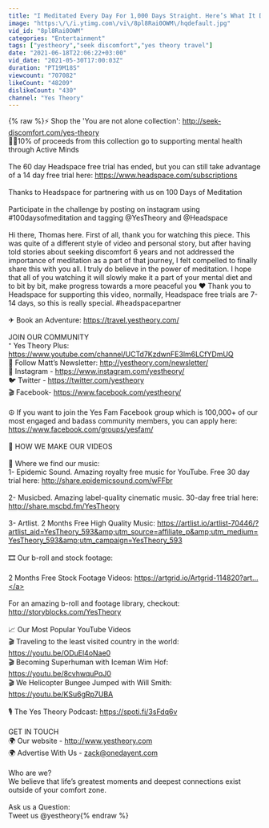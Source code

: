```yaml
---
title: "I Meditated Every Day For 1,000 Days Straight. Here’s What It Did!!"
image: "https:\/\/i.ytimg.com\/vi\/8pl8Rai0OWM\/hqdefault.jpg"
vid_id: "8pl8Rai0OWM"
categories: "Entertainment"
tags: ["yestheory","seek discomfort","yes theory travel"]
date: "2021-06-18T22:06:22+03:00"
vid_date: "2021-05-30T17:00:03Z"
duration: "PT19M18S"
viewcount: "707082"
likeCount: "48209"
dislikeCount: "430"
channel: "Yes Theory"
---
```

{% raw %}⚡️ Shop the 'You are not alone collection': <a rel="nofollow" target="blank" href="http://seek-discomfort.com/yes-theory">http://seek-discomfort.com/yes-theory</a><br />🙏🏼10% of proceeds from this collection go to supporting mental health through Active Minds <br /><br />The 60 day Headspace free trial has ended, but you can still take advantage of a 14 day free trial here: <a rel="nofollow" target="blank" href="https://www.headspace.com/subscriptions">https://www.headspace.com/subscriptions</a><br /><br />Thanks to Headspace for partnering with us on 100 Days of Meditation <br /><br />Participate in the challenge by posting on instagram using #100daysofmeditation and tagging @YesTheory and @Headspace <br /><br />Hi there, Thomas here. First of all, thank you for watching this piece. This was quite of a different style of video and personal story, but after having told stories about seeking discomfort 6 years and not addressed the importance of meditation as a part of that journey, I felt compelled to finally share this with you all. I truly do believe in the power of meditation. I hope that all of you watching it will slowly make it a part of your mental diet and to bit by bit, make progress towards a more peaceful you ❤️ Thank you to Headspace for supporting this video, normally, Headspace free trials are 7-14 days, so this is really special. #headspacepartner <br /><br />✈ Book an Adventure: <a rel="nofollow" target="blank" href="https://travel.yestheory.com/">https://travel.yestheory.com/</a><br /><br />JOIN OUR COMMUNITY<br />⁺ Yes Theory Plus: <a rel="nofollow" target="blank" href="https://www.youtube.com/channel/UCTd7KzdwnFE3lm6LCfYDmUQ">https://www.youtube.com/channel/UCTd7KzdwnFE3lm6LCfYDmUQ</a><br />📝 Follow Matt’s Newsletter: <a rel="nofollow" target="blank" href="http://yestheory.com/newsletter/">http://yestheory.com/newsletter/</a><br />📸 Instagram -  <a rel="nofollow" target="blank" href="https://www.instagram.com/yestheory/">https://www.instagram.com/yestheory/</a><br />🐦 Twitter - <a rel="nofollow" target="blank" href="https://twitter.com/yestheory">https://twitter.com/yestheory</a><br />🎬  Facebook- <a rel="nofollow" target="blank" href="https://www.facebook.com/yestheory/">https://www.facebook.com/yestheory/</a><br /><br />☮️ If you want to join the Yes Fam Facebook group which is 100,000+ of our most engaged and badass community members, you can apply here: <br /><a rel="nofollow" target="blank" href="https://www.facebook.com/groups/yesfam/">https://www.facebook.com/groups/yesfam/</a><br /><br />🎥 HOW WE MAKE OUR VIDEOS<br /><br />🎵 Where we find our music:<br />1- Epidemic Sound. Amazing royalty free music for YouTube. Free 30 day trial here: <a rel="nofollow" target="blank" href="http://share.epidemicsound.com/wFFbr​">http://share.epidemicsound.com/wFFbr​</a> <br /><br />2- Musicbed. Amazing label-quality cinematic music. 30-day free trial here:<br /><a rel="nofollow" target="blank" href="http://share.mscbd.fm/YesTheory​">http://share.mscbd.fm/YesTheory​</a><br /><br />3- Artlist. 2 Months Free High Quality Music: <a rel="nofollow" target="blank" href="https://artlist.io/artlist-70446/?artlist_aid=YesTheory_593&amp;utm_source=affiliate_p&amp;utm_medium=YesTheory_593&amp;utm_campaign=YesTheory_593">https://artlist.io/artlist-70446/?artlist_aid=YesTheory_593&amp;utm_source=affiliate_p&amp;utm_medium=YesTheory_593&amp;utm_campaign=YesTheory_593</a><br /><br />🎞 Our b-roll and stock footage:<br /><br />2 Months Free Stock Footage Videos: <a rel="nofollow" target="blank" href="https://artgrid.io/Artgrid-114820?art​...">https://artgrid.io/Artgrid-114820?art​...</a><br /><br />For an amazing b-roll and footage library, checkout: <a rel="nofollow" target="blank" href="http://storyblocks.com/YesTheory​">http://storyblocks.com/YesTheory​</a><br /><br />📈  Our Most Popular YouTube Videos<br />🎬  Traveling to the least visited country in the world: <a rel="nofollow" target="blank" href="https://youtu.be/ODuEl4oNae0">https://youtu.be/ODuEl4oNae0</a><br />🎬  Becoming Superhuman with Iceman Wim Hof: <a rel="nofollow" target="blank" href="https://youtu.be/8cvhwquPqJ0">https://youtu.be/8cvhwquPqJ0</a><br />🎬  We Helicopter Bungee Jumped with Will Smith: <a rel="nofollow" target="blank" href="https://youtu.be/KSu6gRp7UBA">https://youtu.be/KSu6gRp7UBA</a><br /><br />🎙 The Yes Theory Podcast: <a rel="nofollow" target="blank" href="https://spoti.fi/3sFdq6v">https://spoti.fi/3sFdq6v</a><br /><br />GET IN TOUCH<br />🌍 Our website -  <a rel="nofollow" target="blank" href="http://www.yestheory.com">http://www.yestheory.com</a> <br />🌍 Advertise With Us - zack@onedayent.com <br /> <br />Who are we? <br />We believe that life’s greatest moments and deepest connections exist outside of your comfort zone.<br /><br />Ask us a Question:<br />Tweet us @yestheory{% endraw %}
